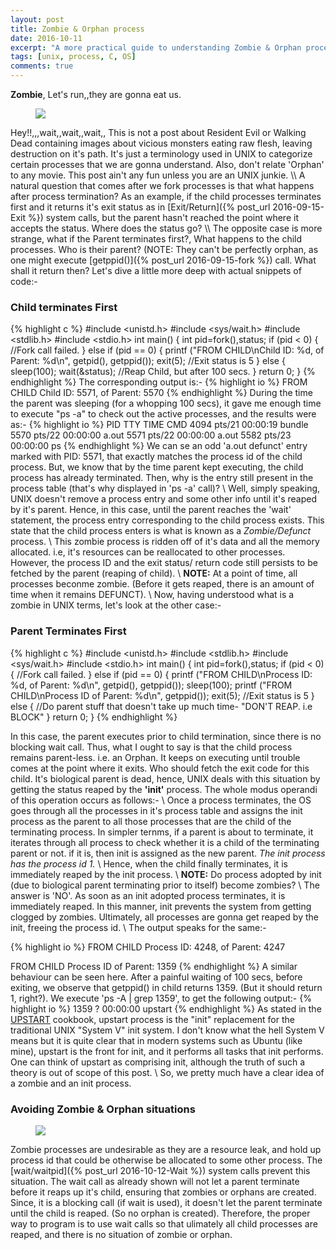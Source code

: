 ```yaml
---
layout: post
title: Zombie & Orphan process
date: 2016-10-11
excerpt: "A more practical guide to understanding Zombie & Orphan processes, that arise due to improper termination of parent and child processes, also explaining the way UNIX deals with such cases, and the correct way to program to avoid such cases."
tags: [unix, process, C, OS]
comments: true
---
```


**Zombie**, Let's run,,they are gonna eat us.
<figure>
  <a href="http://i.imgur.com/vwND4Ca.jpg"><img src="http://i.imgur.com/vwND4Ca.jpg"></a>
</figure>
Hey!!,,,wait,,wait,,wait,, This is not a post about Resident Evil or Walking Dead containing images about vicious monsters eating raw flesh, leaving destruction on it's path. It's just a terminology used in UNIX to categorize certain processes that we are gonna understand. Also, don't relate 'Orphan' to any movie. This post ain't any fun unless you are an UNIX junkie. \\
A natural question that comes after we fork processes is that what happens after process termination? As an example, if the child processes terminates first and it returns it's exit status as in [Exit/Return]({% post_url 2016-09-15-Exit %}) system calls, but the parent hasn't reached the point where it accepts the status. Where does the status go? \\
The opposite case is more strange, what if the Parent terminates first?, What happens to the child processes. Who is their parent? (NOTE: They can't be perfectly orphan, as one might execute [getppid()]({% post_url 2016-09-15-fork %}) call. What shall it return then?
Let's dive a little more deep with actual snippets of code:-

### Child terminates First
{% highlight c %}
#include <unistd.h>
#include <sys/wait.h>
#include <stdlib.h>
#include <stdio.h>
int main()
{
  int pid=fork(),status;
  if (pid < 0) {
    //Fork call failed.
  }
  else if (pid == 0) {
    printf ("FROM CHILD\nChild ID: %d, of Parent: %d\n", getpid(), getppid());
    exit(5);              //Exit status is 5
  }
  else {
    sleep(100);
    wait(&status);        //Reap Child, but after 100 secs.
  }
  return 0;
}
{% endhighlight %}
The corresponding output is:-
{% highlight io %}
FROM CHILD
Child ID: 5571, of Parent: 5570
{% endhighlight %}
During the time the parent was sleeping (for a whopping 100 secs), it gave me enough time to execute "ps -a" to check out the active processes, and the results were as:-
{% highlight io %}
 PID TTY          TIME CMD
4094 pts/21   00:00:19 bundle
5570 pts/22   00:00:00 a.out
5571 pts/22   00:00:00 a.out <defunct>
5582 pts/23   00:00:00 ps
{% endhighlight %}
We can se an odd 'a.out defunct' entry marked with PID: 5571, that exactly matches the process id of the child process. But, we know that by the time parent kept executing, the child process has already terminated. Then, why is the entry still present in the process table (that's why displayed in 'ps -a' call)? \\
Well, simply speaking, UNIX doesn't remove a process entry and some other info until it's reaped by it's parent. Hence, in this case, until the parent reaches the 'wait' statement, the process entry corresponding to the child process exists. This state that the child process enters is what is known as a _Zombie/Defunct_ process. \\
This zombie process is ridden off of it's data and all the memory allocated. i.e, it's resources can be reallocated to other processes. However, the process ID and the exit status/ return code still persists to be fetched by the parent (reaping of child). \\
**NOTE:** At a point of time, all processes beconme zombie. (Before it gets reaped, there is an amount of time when it remains DEFUNCT). \\
Now, having understood what is a zombie in UNIX terms, let's look at the other case:-

### Parent Terminates First
{% highlight c %}
#include <unistd.h>
#include <stdlib.h>
#include <sys/wait.h>
#include <stdio.h>
int main()
{
  int pid=fork(),status;
  if (pid < 0) {
    //Fork call failed.
  }
  else if (pid == 0) {
    printf ("FROM CHILD\nProcess ID: %d, of Parent: %d\n", getpid(), getppid());
    sleep(100);
    printf ("FROM CHILD\nProcess ID of Parent: %d\n", getppid());
    exit(5);        //Exit status is 5
  }
  else {
    //Do parent stuff that doesn't take up much time- "DON'T REAP. i.e BLOCK"
  }
  return 0;
}
{% endhighlight %}

In this case, the parent executes prior to child termination, since there is no blocking wait call. Thus, what I ought to say is that the child process remains parent-less. i.e. an Orphan. It keeps on executing until trouble comes at the point where it exits. Who should fetch the exit code for this child. It's biological parent is dead, hence, UNIX deals with this situation by getting the status reaped by the **'init'** process. The whole modus operandi of this operation occurs as follows:- \\
Once a process terminates, the OS goes through all the processes in it's process table and assigns the init process as the parent to all those processes that are the child of the terminating process. In simpler ternms, if a parent is about to terminate, it iterates through all process to check whether it is a child of the terminating parent or not. if it is, then init is assigned as the new parent. *The init process has the process id 1.* \\
Hence, when the child finally terminates, it is immediately reaped by the init process. \\
**NOTE:** Do process adopted by init (due to biological parent terminating prior to itself) become zombies? \\
The answer is 'NO'. As soon as an init adopted process terminates, it is immediately reaped. In this manner, init prevents the system from getting clogged by zombies. Ultimately, all processes are gonna get reaped by the init, freeing the process id. \\
The output speaks for the same:-

{% highlight io %}
FROM CHILD
Process ID: 4248, of Parent: 4247

FROM CHILD
Process ID of Parent: 1359
{% endhighlight %}
A similar behaviour can be seen here. After a painful waiting of 100 secs, before exiting, we observe that getppid() in child returns 1359. (But it should return 1, right?). We execute 'ps -A \| grep 1359', to get the following output:-
{% highlight io %}
1359 ?        00:00:00 upstart
{% endhighlight %}
As stated in the [UPSTART](http://upstart.ubuntu.com/cookbook/) cookbook, upstart process is the "init" replacement for the traditional UNIX "System V" init system. I don't know what the hell System V means but it is quite clear that in modern systems such as Ubuntu (like mine), upstart is the front for init, and it performs all tasks that init performs. One can think of upstart as comprising init, although the truth of such a theory is out of scope of this post. \\
So, we pretty much have a clear idea of a zombie and an init process.
### Avoiding Zombie & Orphan situations
<figure>
  <a href="http://i.imgur.com/ihy2g5g.jpg"><img src="http://i.imgur.com/ihy2g5g.jpg"></a>
</figure>
Zombie processes are undesirable as they are a resource leak, and hold up process id that could be otherwise be allocated to some other process. The [wait/waitpid]({% post_url 2016-10-12-Wait %}) system calls prevent this situation. The wait call as already shown will not let a parent terminate before it reaps up it's child, ensuring that zombies or orphans are created. Since, it is a blocking call (if wait is used), it doesn't let the parent terminate until the child is reaped. (So no orphan is created). Therefore, the proper way to program is to use wait calls so that ulimately all child processes are reaped, and there is no situation of zombie or orphan.
